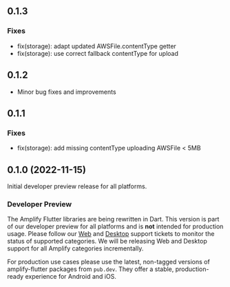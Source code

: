 ## 0.1.3

### Fixes
- fix(storage): adapt updated AWSFile.contentType getter
- fix(storage): use correct fallback contentType for upload

## 0.1.2

- Minor bug fixes and improvements

## 0.1.1

### Fixes
- fix(storage): add missing contentType uploading AWSFile < 5MB

## 0.1.0 (2022-11-15)

Initial developer preview release for all platforms.

### Developer Preview

The Amplify Flutter libraries are being rewritten in Dart. This version is part of our developer preview for all platforms and is **not** intended for production usage. Please follow our [Web](https://github.com/aws-amplify/amplify-flutter/issues/234) and [Desktop](https://github.com/aws-amplify/amplify-flutter/issues/133) support tickets to monitor the status of supported categories. We will be releasing Web and Desktop support for all Amplify categories incrementally.

For production use cases please use the latest, non-tagged versions of amplify-flutter packages from `pub.dev`. They offer a stable, production-ready experience for Android and iOS.

